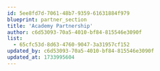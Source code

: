 ```yaml
---
id: 5ee8fd7d-7061-48b7-9359-61631884f979
blueprint: partner_section
title: 'Academy Partnership'
author: c6d53093-70a5-4010-bf84-815546e3090f
list:
  - 65cfc53d-8d63-4760-9047-3a31957cf152
updated_by: c6d53093-70a5-4010-bf84-815546e3090f
updated_at: 1733995604
---
```

